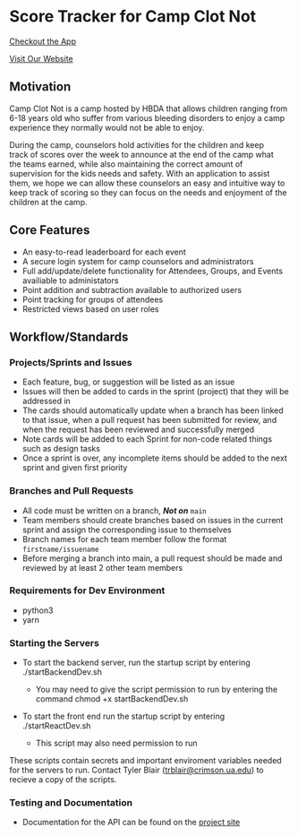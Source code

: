 # Score Tracker for Camp Clot Not

[Checkout the App](https://hbdatracking.azurewebsites.net)

[Visit Our Website](https://tessa-hudson.github.io/Capstone_Fall2021/)

## Motivation

Camp Clot Not is a camp hosted by HBDA that allows children ranging from 6-18 years old who suffer from various bleeding disorders to enjoy a camp experience they normally would not be able to enjoy.

During the camp, counselors hold activities for the children and keep track of scores over the week to announce at the end of the camp what the teams earned, while also maintaining the correct amount of supervision for the kids needs and safety.
With an application to assist them, we hope we can allow these counselors an easy and intuitive way to keep track of scoring so they can focus on the needs and enjoyment of the children at the camp.​

## Core Features

- An easy-to-read leaderboard for each event
- A secure login system for camp counselors and administrators
- Full add/update/delete functionality for Attendees, Groups, and Events availiable to administators
- Point addition and subtraction available to authorized users
- Point tracking for groups of attendees
- Restricted views based on user roles

## Workflow/Standards

### Projects/Sprints and Issues

- Each feature, bug, or suggestion will be listed as an issue
- Issues will then be added to cards in the sprint (project) that they will be addressed in
- The cards should automatically update when a branch has been linked to that issue, when a pull request has been submitted for review, and when the request has been reviewed and successfully merged
- Note cards will be added to each Sprint for non-code related things such as design tasks
- Once a sprint is over, any incomplete items should be added to the next sprint and given first priority

### Branches and Pull Requests

- All code must be written on a branch, **_Not on_** `main`
- Team members should create branches based on issues in the current sprint and assign the corresponding issue to themselves
- Branch names for each team member follow the format `firstname/issuename`
- Before merging a branch into main, a pull request should be made and reviewed by at least 2 other team members

### Requirements for Dev Environment

- python3
- yarn

### Starting the Servers

- To start the backend server, run the startup script by entering ./startBackendDev.sh

  - You may need to give the script permission to run by entering the command chmod +x startBackendDev.sh

- To start the front end run the startup script by entering ./startReactDev.sh
  - This script may also need permission to run

These scripts contain secrets and important enviroment variables needed for the servers to run. Contact Tyler Blair (trblair@crimson.ua.edu) to recieve a copy of the scripts.

### Testing and Documentation

- Documentation for the API can be found on the [project site](https://tessa-hudson.github.io/Capstone_Fall2021/api/)
